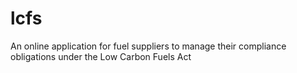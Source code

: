 # lcfs
An online application for fuel suppliers to manage their compliance obligations under the Low Carbon Fuels Act
